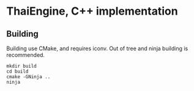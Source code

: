 # ThaiEngine, C++ implementation

## Building

Building use CMake, and requires iconv. Out of tree and ninja building is recommended.

```
mkdir build
cd build
cmake -GNinja ..
ninja
```
